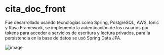 # cita_doc_front
Fue desarrollado usando tecnologías como Spring, PostgreSQL, AWS, Ionic y Rasa Framework, se implemento la autenticación de los usuarios por tokens para acceder a servicios de escritura y lectura privados, para la persistencia en la base de datos se usó Spring Data JPA.

![image](https://drive.google.com/file/d/1oZrNpe8b7Fpd8KVrQfJ0ZUIW6OILEUsB/view?usp=sharing)
